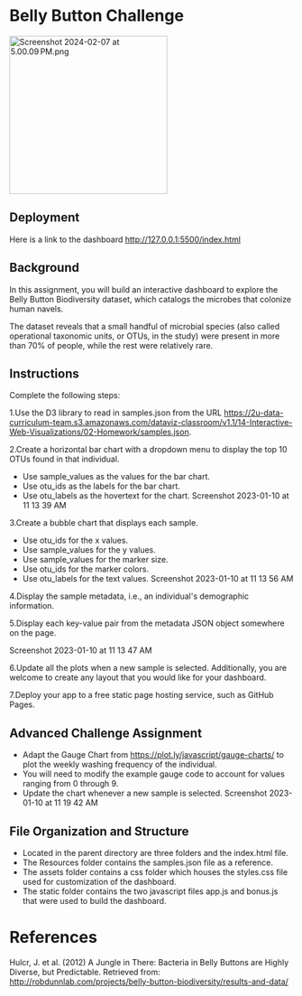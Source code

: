 # Belly Button Challenge

 <img width="280" alt="Screenshot 2024-02-07 at 5.00.09 PM.png" src="![Uploading Screenshot 2024-02-07 at 5.00.09 PM.png…]()
">
   
   
## Deployment

Here is a link to the dashboard http://127.0.0.1:5500/index.html
## Background

In this assignment, you will build an interactive dashboard to explore the Belly Button Biodiversity dataset, which catalogs the microbes that colonize human navels.

The dataset reveals that a small handful of microbial species (also called operational taxonomic units, or OTUs, in the study) were present in more than 70% of people, while the rest were relatively rare.

## Instructions

Complete the following steps:

1.Use the D3 library to read in samples.json from the URL https://2u-data-curriculum-team.s3.amazonaws.com/dataviz-classroom/v1.1/14-Interactive-Web-Visualizations/02-Homework/samples.json.

2.Create a horizontal bar chart with a dropdown menu to display the top 10 OTUs found in that individual.

*    Use sample_values as the values for the bar chart.
*    Use otu_ids as the labels for the bar chart.
*    Use otu_labels as the hovertext for the chart.
Screenshot 2023-01-10 at 11 13 39 AM

3.Create a bubble chart that displays each sample.

*    Use otu_ids for the x values.
*    Use sample_values for the y values.
*    Use sample_values for the marker size.
*    Use otu_ids for the marker colors.
*    Use otu_labels for the text values.
Screenshot 2023-01-10 at 11 13 56 AM

4.Display the sample metadata, i.e., an individual's demographic information.

5.Display each key-value pair from the metadata JSON object somewhere on the page.

Screenshot 2023-01-10 at 11 13 47 AM

6.Update all the plots when a new sample is selected. Additionally, you are welcome to create any layout that you would like for your dashboard.

7.Deploy your app to a free static page hosting service, such as GitHub Pages.

## Advanced Challenge Assignment

*    Adapt the Gauge Chart from https://plot.ly/javascript/gauge-charts/ to plot the weekly washing frequency of the individual.
*    You will need to modify the example gauge code to account for values ranging from 0 through 9.
*    Update the chart whenever a new sample is selected.
Screenshot 2023-01-10 at 11 19 42 AM

## File Organization and Structure

*    Located in the parent directory are three folders and the index.html file.
*    The Resources folder contains the samples.json file as a reference.
*    The assets folder contains a css folder which houses the styles.css file used for customization of the dashboard.
*    The static folder contains the two javascript files app.js and bonus.js that were used to build the dashboard.

# References

Hulcr, J. et al. (2012) A Jungle in There: Bacteria in Belly Buttons are Highly Diverse, but Predictable. Retrieved from: http://robdunnlab.com/projects/belly-button-biodiversity/results-and-data/

